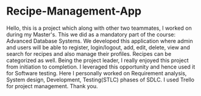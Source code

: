 # Recipe-Management-App

Hello, this is a project which along with other two teammates, I worked on during my Master's. This we did as a mandatory part of the course: Advanced Database Systems. We developed this application where admin and users will be able to register, login/logout, add, edit, delete, view and search for recipes and also manage their profiles. Recipes can be categorized as well. Being the project leader, I really enjoyed this project from initiation to completion. I leveraged this opportunity and hence used it for Software testing. Here I personally worked on Requirement analysis, System design, Development, Testing(STLC) phases of SDLC. I used Trello for project management. Thank you.
